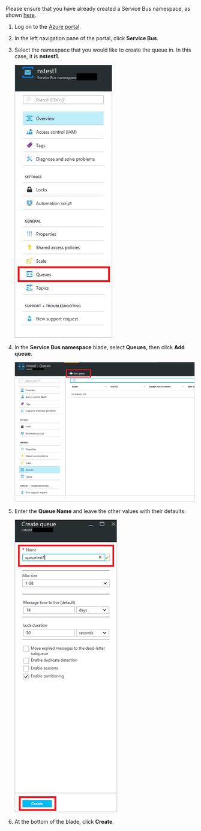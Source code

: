 Please ensure that you have already created a Service Bus namespace, as shown [here][namespace-how-to].

1. Log on to the [Azure portal][azure-portal].

2. In the left navigation pane of the portal, click **Service Bus**.

3. Select the namespace that you would like to create the queue in. In this case, it is **nstest1**.

    ![Create a queue][createqueue1]

4. In the **Service Bus namespace** blade, select **Queues**, then click **Add queue**.

    ![Select Queues][createqueue2]

5. Enter the **Queue Name** and leave the other values with their defaults.

    ![Select New][createqueue3]

7. At the bottom of the blade, click **Create**.

[createqueue1]: ./media/service-bus-create-queue-portal/create-queue1.png
[createqueue2]: ./media/service-bus-create-queue-portal/create-queue2.png
[createqueue3]: ./media/service-bus-create-queue-portal/create-queue3.png

[namespace-how-to]: ../articles/service-bus/service-bus-create-namespace-portal.md
[azure-portal]: https://portal.azure.com
